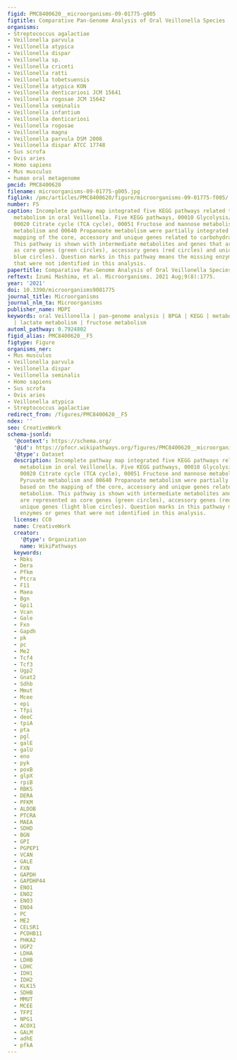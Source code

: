 ```yaml
---
figid: PMC8400620__microorganisms-09-01775-g005
figtitle: Comparative Pan-Genome Analysis of Oral Veillonella Species
organisms:
- Streptococcus agalactiae
- Veillonella parvula
- Veillonella atypica
- Veillonella dispar
- Veillonella sp.
- Veillonella criceti
- Veillonella ratti
- Veillonella tobetsuensis
- Veillonella atypica KON
- Veillonella denticariosi JCM 15641
- Veillonella rogosae JCM 15642
- Veillonella seminalis
- Veillonella infantium
- Veillonella denticariosi
- Veillonella rogosae
- Veillonella magna
- Veillonella parvula DSM 2008
- Veillonella dispar ATCC 17748
- Sus scrofa
- Ovis aries
- Homo sapiens
- Mus musculus
- human oral metagenome
pmcid: PMC8400620
filename: microorganisms-09-01775-g005.jpg
figlink: /pmc/articles/PMC8400620/figure/microorganisms-09-01775-f005/
number: F5
caption: Incomplete pathway map integrated five KEGG pathways related to carbohydrate
  metabolism in oral Veillonella. Five KEGG pathways, 00010 Glycolysis/Gluconeogenesis,
  00020 Citrate cycle (TCA cycle), 00051 Fructose and mannose metabolism, 00620 Pyruvate
  metabolism and 00640 Propanoate metabolism were partially integrated based on the
  mapping of the core, accessory and unique genes related to carbohydrate metabolism.
  This pathway is shown with intermediate metabolites and genes that are represented
  as core genes (green circles), accessory genes (red circles) and unique genes (light
  blue circles). Question marks in this pathway means the missing enzymes or genes
  that were not identified in this analysis.
papertitle: Comparative Pan-Genome Analysis of Oral Veillonella Species.
reftext: Izumi Mashima, et al. Microorganisms. 2021 Aug;9(8):1775.
year: '2021'
doi: 10.3390/microorganisms9081775
journal_title: Microorganisms
journal_nlm_ta: Microorganisms
publisher_name: MDPI
keywords: oral Veillonella | pan-genome analysis | BPGA | KEGG | metabolic pathways
  | lactate metabolism | fructose metabolism
automl_pathway: 0.7924802
figid_alias: PMC8400620__F5
figtype: Figure
organisms_ner:
- Mus musculus
- Veillonella parvula
- Veillonella dispar
- Veillonella seminalis
- Homo sapiens
- Sus scrofa
- Ovis aries
- Veillonella atypica
- Streptococcus agalactiae
redirect_from: /figures/PMC8400620__F5
ndex: ''
seo: CreativeWork
schema-jsonld:
  '@context': https://schema.org/
  '@id': https://pfocr.wikipathways.org/figures/PMC8400620__microorganisms-09-01775-g005.html
  '@type': Dataset
  description: Incomplete pathway map integrated five KEGG pathways related to carbohydrate
    metabolism in oral Veillonella. Five KEGG pathways, 00010 Glycolysis/Gluconeogenesis,
    00020 Citrate cycle (TCA cycle), 00051 Fructose and mannose metabolism, 00620
    Pyruvate metabolism and 00640 Propanoate metabolism were partially integrated
    based on the mapping of the core, accessory and unique genes related to carbohydrate
    metabolism. This pathway is shown with intermediate metabolites and genes that
    are represented as core genes (green circles), accessory genes (red circles) and
    unique genes (light blue circles). Question marks in this pathway means the missing
    enzymes or genes that were not identified in this analysis.
  license: CC0
  name: CreativeWork
  creator:
    '@type': Organization
    name: WikiPathways
  keywords:
  - Rbks
  - Dera
  - Pfkm
  - Ptcra
  - F11
  - Maea
  - Bgn
  - Gpi1
  - Vcan
  - Gale
  - Fxn
  - Gapdh
  - pk
  - pc
  - Me2
  - Tcf4
  - Tcf3
  - Ugp2
  - Gnat2
  - Sdhb
  - Mmut
  - Mcee
  - epi
  - Tfpi
  - deoC
  - tpiA
  - pta
  - pgl
  - galE
  - galU
  - eno
  - pyk
  - poxB
  - glpX
  - rpiB
  - RBKS
  - DERA
  - PFKM
  - ALDOB
  - PTCRA
  - MAEA
  - SDHD
  - BGN
  - GPI
  - PGPEP1
  - VCAN
  - GALE
  - FXN
  - GAPDH
  - GAPDHP44
  - ENO1
  - ENO2
  - ENO3
  - ENO4
  - PC
  - ME2
  - CELSR1
  - PCDHB11
  - PHKA2
  - UGP2
  - LDHA
  - LDHB
  - LDHC
  - IDH1
  - IDH2
  - KLK15
  - SDHB
  - MMUT
  - MCEE
  - TFPI
  - NPG1
  - ACOX1
  - GALM
  - adhE
  - pfkA
---
```

